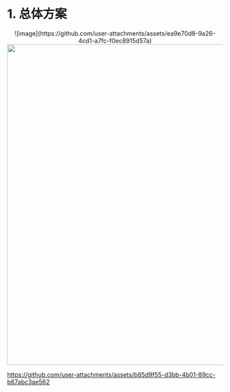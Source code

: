 # 1. 总体方案

<div align=center>
  ![image](https://github.com/user-attachments/assets/ea9e70d8-9a26-4cd1-a7fc-f0ec8915d57a)

<img src="https://github.com/user-attachments/assets/ea9e70d8-9a26-4cd1-a7fc-f0ec8915d57a" width="750px">
</div>

https://github.com/user-attachments/assets/b85d9f55-d3bb-4b01-89cc-b67abc3ae562

